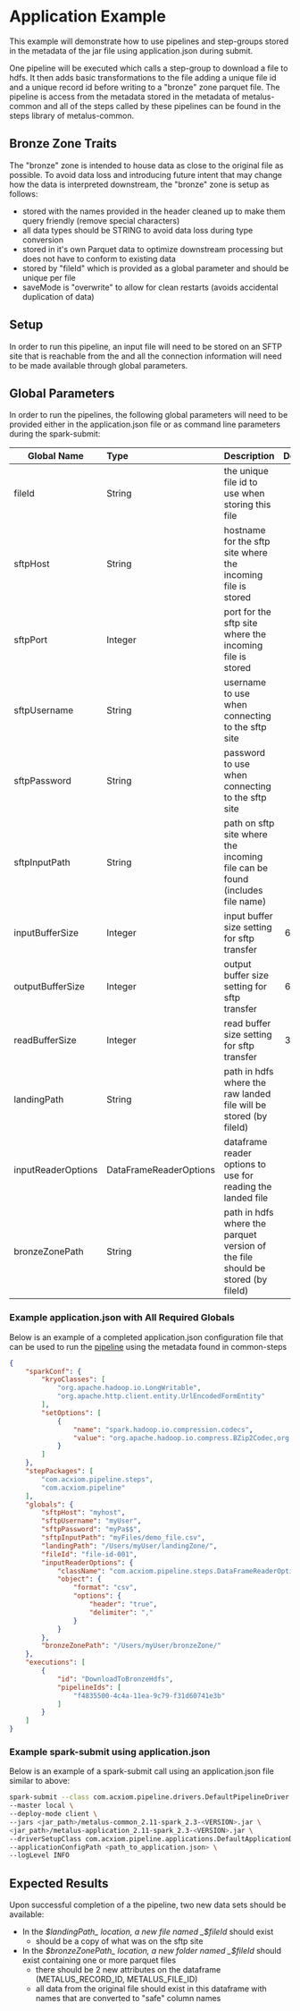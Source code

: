 # Application Example
This example will demonstrate how to use pipelines and step-groups stored in the metadata of the jar file using
application.json during submit.

One pipeline will be executed which calls a step-group to download a file to hdfs.  It then adds basic transformations
to the file adding a unique file id and a unique record id before writing to a "bronze" zone parquet file.  The pipeline
is access from the metadata stored in the metadata of metalus-common and all of the steps called by these pipelines can
be found in the steps library of metalus-common.

## Bronze Zone Traits
The "bronze" zone is intended to house data as close to the original file as possible.  To avoid data loss and introducing
future intent that may change how the data is interpreted downstream, the "bronze" zone is setup as follows:

* stored with the names provided in the header cleaned up to make them query friendly (remove special characters)
* all data types should be STRING to avoid data loss during type conversion
* stored in it's own Parquet data to optimize downstream processing but does not have to conform to existing data
* stored by "fileId" which is provided as a global parameter and should be unique per file
* saveMode is "overwrite" to allow for clean restarts (avoids accidental duplication of data)

## Setup
In order to run this pipeline, an input file will need to be stored on an SFTP site that is reachable from the and all
the connection information will need to be made available through global parameters.

## Global Parameters
In order to run the pipelines, the following global parameters will need to be provided either in the application.json
file or as command line parameters during the spark-submit:

| Global Name | Type | Description | Default |
| --- |:---|:--- |:---:|
|fileId|String|the unique file id to use when storing this file| n/a |
|sftpHost|String|hostname for the sftp site where the incoming file is stored| n/a |
|sftpPort|Integer|port for the sftp site where the incoming file is stored| 22 |
|sftpUsername|String|username to use when connecting to the sftp site| n/a |
|sftpPassword|String|password to use when connecting to the sftp site| n/a |
|sftpInputPath|String|path on sftp site where the incoming file can be found (includes file name)| n/a |
|inputBufferSize|Integer|input buffer size setting for sftp transfer| 65536 |
|outputBufferSize|Integer|output buffer size setting for sftp transfer| 65536 |
|readBufferSize|Integer|read buffer size setting for sftp transfer| 32768 |
|landingPath|String|path in hdfs where the raw landed file will be stored (by fileId)| n/a |
|inputReaderOptions|DataFrameReaderOptions|dataframe reader options to use for reading the landed file| n/a |
|bronzeZonePath|String|path in hdfs where the parquet version of the file should be stored (by fileId)| n/a |

### Example application.json with All Required Globals
Below is an example of a completed application.json configuration file that can be used to run the
[pipeline](../../metalus-common/src/main/resources/metadata/pipelines/f4835500-4c4a-11ea-9c79-f31d60741e3b.json)
using the metadata found in common-steps
```json
{
    "sparkConf": {
        "kryoClasses": [
            "org.apache.hadoop.io.LongWritable",
            "org.apache.http.client.entity.UrlEncodedFormEntity"
        ],
        "setOptions": [
            {
                "name": "spark.hadoop.io.compression.codecs",
                "value": "org.apache.hadoop.io.compress.BZip2Codec,org.apache.hadoop.io.compress.DeflateCodec,org.apache.hadoop.io.compress.GzipCodec,org.apache.hadoop.io.compress.Lz4Codec,org.apache.hadoop.io.compress.SnappyCodec"
            }
        ]
    },
    "stepPackages": [
        "com.acxiom.pipeline.steps",
        "com.acxiom.pipeline"
    ],
    "globals": {
        "sftpHost": "myhost",
        "sftpUsername": "myUser",
        "sftpPassword": "myPa$$",
        "sftpInputPath": "myFiles/demo_file.csv",
        "landingPath": "/Users/myUser/landingZone/",
        "fileId": "file-id-001",
        "inputReaderOptions": {
            "className": "com.acxiom.pipeline.steps.DataFrameReaderOptions",
            "object": {
                "format": "csv",
                "options": {
                    "header": "true",
                    "delimiter": ","
                }
            }
        },
        "bronzeZonePath": "/Users/myUser/bronzeZone/"
    },
    "executions": [
        {
            "id": "DownloadToBronzeHdfs",
            "pipelineIds": [
                "f4835500-4c4a-11ea-9c79-f31d60741e3b"
            ]
        }
    ]
}
```

### Example spark-submit using application.json
Below is an example of a spark-submit call using an application.json file similar to above:

```bash
spark-submit --class com.acxiom.pipeline.drivers.DefaultPipelineDriver \
--master local \
--deploy-mode client \
--jars <jar_path>/metalus-common_2.11-spark_2.3-<VERSION>.jar \
<jar_path>/metalus-application_2.11-spark_2.3-<VERSION>.jar \
--driverSetupClass com.acxiom.pipeline.applications.DefaultApplicationDriverSetup \
--applicationConfigPath <path_to_application.json> \
--logLevel INFO
```

## Expected Results
Upon successful completion of a the pipeline, two new data sets should be available:

* In the _$landingPath_ location, a new file named _$fileId_ should exist
    * should be a copy of what was on the sftp site
* In the _$bronzeZonePath_ location, a new folder named _$fileId_ should exist containing one or more parquet files
    * there should be 2 new attributes on the dataframe (METALUS_RECORD_ID, METALUS_FILE_ID)
    * all data from the original file should exist in this dataframe with names that are converted to "safe" column names
